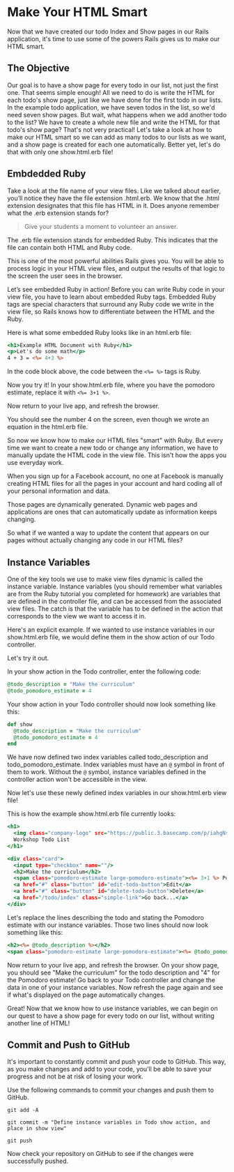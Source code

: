 # Make Your HTML Smart

Now that we have created our todo Index and Show pages in our Rails application, it's time to use some of the powers Rails gives us to make our HTML smart.

## The Objective
Our goal is to have a show page for every todo in our list, not just the first one. That seems simple enough! All we need to do is write the HTML for each todo's show page, just like we have done for the first todo in our lists. In the example todo application, we have seven todos in the list, so we'd need seven show pages. But wait, what happens when we add another todo to the list? We have to create a whole new file and write the HTML for that todo's show page? That's not very practical! Let's take a look at how to make our HTML smart so we can add as many todos to our lists as we want, and a show page is created for each one automatically. Better yet, let's do that with only one show.html.erb file!

## Embdedded Ruby
Take a look at the file name of your view files. Like we talked about earlier, you’ll notice they have the file extension .html.erb. We know that the .html extension designates that this file has HTML in it. Does anyone remember what the .erb extension stands for?

>Give your students a moment to volunteer an answer.

The .erb file extension stands for embedded Ruby. This indicates that the file can contain both HTML and Ruby code.

This is one of the most powerful abilities Rails gives you. You will be able to process logic in your HTML view files, and output the results of that logic to the screen the user sees in the browser.

Let’s see embedded Ruby in action! Before you can write Ruby code in your view file, you have to learn about embedded Ruby tags. Embedded Ruby tags are special characters that surround any Ruby code we write in the view file, so Rails knows how to differentiate between the HTML and the Ruby.

Here is what some embedded Ruby looks like in an html.erb file:
```html.erb
<h1>Example HTML Document with Ruby</h1>
<p>Let's do some math</p>
4 + 3 = <%= 4+3 %>
```

In the code block above, the code between the `<%= %>` tags is Ruby.

Now you try it! In your show.html.erb file, where you have the pomodoro estimate, replace it with `<%= 3+1 %>`.

Now return to your live app, and refresh the browser.

You should see the number 4 on the screen, even though we wrote an equation in the html.erb file.

So now we know how to make our HTML files "smart" with Ruby. But every time we want to create a new todo or change any information, we have to manually update the HTML code in the view file. This isn't how the apps you use everyday work.

When you sign up for a Facebook account, no one at Facebook is manually creating HTML files for all the pages in your account and hard coding all of your personal information and data.

Those pages are dynamically generated. Dynamic web pages and applications are ones that can automatically update as information keeps changing.

So what if we wanted a way to update the content that appears on our pages without actually changing any code in our HTML files?

## Instance Variables
One of the key tools we use to make view files dynamic is called the instance variable. Instance variables (you should remember what variables are from the Ruby tutorial you completed for homework) are variables that are defined in the controller file, and can be accessed from the associated view files. The catch is that the variable has to be defined in the action that corresponds to the view we want to access it in.

Here's an explicit example. If we wanted to use instance variables in our show.html.erb file, we would define them in the show action of our Todo controller.

Let's try it out.

In your show action in the Todo controller, enter the following code:
```ruby
@todo_description = "Make the curriculum"
@todo_pomodoro_estimate = 4
```

Your show action in your Todo controller should now look something like this:
```ruby
def show
  @todo_description = "Make the curriculum"
  @todo_pomodoro_estimate = 4
end
```

We have now defined two index variables called todo_description and todo_pomodoro_estimate. Index variables must have an `@` symbol in front of them to work. Without the `@` symbol, instance variables defined in the controller action won't be accessible in the view.

Now let's use these newly defined index variables in our show.html.erb view file!

This is how the example show.html.erb file currently looks:
```html.erb
<h1>
  <img class="company-logo" src="https://public.3.basecamp.com/p/iahgNshn1oKq98sWGf1q89Vo/uploads/511042491/download/CodeNow%20Logo.png"></img>
  Workshop Todo List
</h1>

<div class="card">
  <input type="checkbox" name=""/>
  <h2>Make the curriculum</h2>
  <span class="pomodoro-estimate large-pomodoro-estimate"><%= 3+1 %> Pomodoros</span>
  <a href="#" class="button" id="edit-todo-button">Edit</a>
  <a href="#" class="button" id="delete-todo-button">Delete</a>
  <a href="/todo/index" class="simple-link">Go back...</a>
</div>
```

Let's replace the lines describing the todo and stating the Pomodoro estimate with our instance variables. Those two lines should now look something like this:
```html.erb
<h2><%= @todo_description %></h2>
<span class="pomodoro-estimate large-pomodoro-estimate"><%= @todo_pomodoro_estimate %> Pomodoros</span>
```

Now return to your live app, and refresh the browser. On your show page, you should see "Make the curriculum" for the todo description and "4" for the Pomodoro estimate! Go back to your Todo controller and change the data in one of your instance variables. Now refresh the page again and see if what's displayed on the page automatically changes.

Great! Now that we know how to use instance variables, we can begin on our quest to have a show page for every todo on our list, without writing another line of HTML!

## Commit and Push to GitHub
It's important to constantly commit and push your code to GitHub. This way, as you make changes and add to your code, you'll be able to save your progress and not be at risk of losing your work.

Use the following commands to commit your changes and push them to GitHub.

```shell
git add -A
```

```shell
git commit -m "Define instance variables in Todo show action, and place in show view"
```

```shell
git push
```

Now check your repository on GitHub to see if the changes were successfully pushed.
